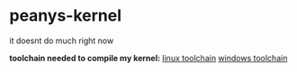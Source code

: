 # peanys-kernel
it doesnt do much right now

**toolchain needed to compile my kernel:**
[linux toolchain](http://newos.org/toolchains/i686-elf-4.9.1-Linux-x86_64.tar.xz)
[windows toolchain](https://drive.google.com/file/d/0B85K_c7mx3QjUnZuaFRPWlBIcXM/edit?usp=sharing)

